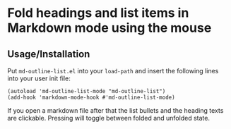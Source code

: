 # Fold headings and list items in Markdown mode using the mouse
## Usage/Installation
Put `md-outline-list.el` into your `load-path` and insert the following lines into your user init file:
```emacs-lisp
(autoload 'md-outline-list-mode "md-outline-list")
(add-hook 'markdown-mode-hook #'md-outline-list-mode)
```

If you open a markdown file after that the list bullets and the heading texts are clickable.
Pressing <kbd><mouse-1></kbd> will toggle between folded and unfolded state.
